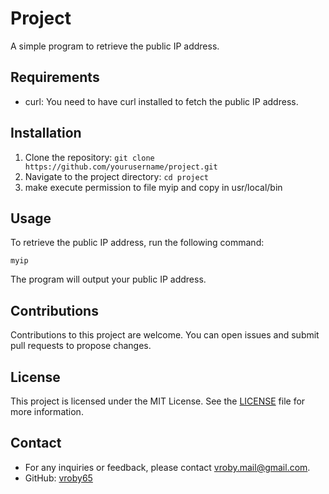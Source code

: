 # Project

A simple program to retrieve the public IP address.

## Requirements

- curl: You need to have curl installed to fetch the public IP address.

## Installation

1. Clone the repository: `git clone https://github.com/yourusername/project.git`
2. Navigate to the project directory: `cd project`
3. make execute permission to file myip and copy in usr/local/bin

## Usage

To retrieve the public IP address, run the following command:

`myip`


The program will output your public IP address.

## Contributions

Contributions to this project are welcome. You can open issues and submit pull requests to propose changes.

## License

This project is licensed under the MIT License. See the [LICENSE](LICENSE) file for more information.

## Contact

- For any inquiries or feedback, please contact [vroby.mail@gmail.com](mailto:vroby.mail@gmail.com).
- GitHub: [vroby65](https://github.com/vroby65)
